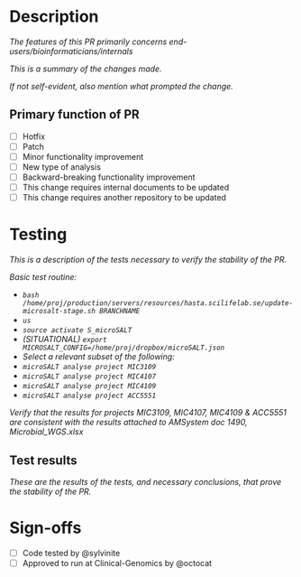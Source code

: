 # Description
_The features of this PR primarily concerns end-users/bioinformaticians/internals_

_This is a summary of the changes made._

_If not self-evident, also mention what prompted the change._

## Primary function of PR
- [ ] Hotfix
- [ ] Patch
- [ ] Minor functionality improvement
- [ ] New type of analysis
- [ ] Backward-breaking functionality improvement
- [ ] This change requires internal documents to be updated
- [ ] This change requires another repository to be updated

# Testing
_This is a description of the tests necessary to verify the stability of the PR._

_Basic test routine:_
- _`bash /home/proj/production/servers/resources/hasta.scilifelab.se/update-microsalt-stage.sh BRANCHNAME`_
- _`us`_
- _`source activate S_microSALT`_
- _(SITUATIONAL) `export MICROSALT_CONFIG=/home/proj/dropbox/microSALT.json`_
- _Select a relevant subset of the following:_
- _`microSALT analyse project MIC3109`_
- _`microSALT analyse project MIC4107`_
- _`microSALT analyse project MIC4109`_
- _`microSALT analyse project ACC5551`_

_Verify that the results for projects MIC3109, MIC4107, MIC4109 & ACC5551 are consistent with the results attached to AMSystem doc 1490, Microbial_WGS.xlsx_

## Test results
_These are the results of the tests, and necessary conclusions, that prove the stability of the PR._

# Sign-offs
- [ ] Code tested by @sylvinite
- [ ] Approved to run at Clinical-Genomics by @octocat
